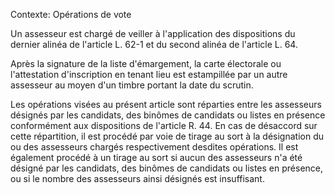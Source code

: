 Contexte: Opérations de vote

Un assesseur est chargé de veiller à l'application des dispositions du dernier alinéa de l'article L. 62-1 et du second alinéa de l'article L. 64.

Après la signature de la liste d'émargement, la carte électorale ou l'attestation d'inscription en tenant lieu est estampillée par un autre assesseur au moyen d'un timbre portant la date du scrutin.

Les opérations visées au présent article sont réparties entre les assesseurs désignés par les candidats, des binômes de candidats ou listes en présence conformément aux dispositions de l'article R. 44. En cas de désaccord sur cette répartition, il est procédé par voie de tirage au sort à la désignation du ou des assesseurs chargés respectivement desdites opérations. Il est également procédé à un tirage au sort si aucun des assesseurs n'a été désigné par les candidats, des binômes de candidats ou listes en présence, ou si le nombre des assesseurs ainsi désignés est insuffisant.